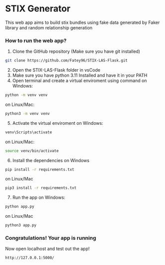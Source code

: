 # STIX Generator

This web app aims to build stix bundles using fake data generated by Faker library and random relationship generation

### How to run the web app?

1. Clone the GitHub repository (Make sure you have git installed)
```bash
git clone https://github.com/Fatey96/STIX-LAS-Flask.git
```
2. Open the STIX-LAS-Flask folder in vsCode
3. Make sure you have python 3.11 Installed and have it in your PATH
4. Open terminal and create a virtual enviroment using command
on Windows:
```bash
python -m venv venv
```
on Linux/Mac:
```bash
python3 -m venv venv
```
5. Activate the virtual enviroment
on Windows:
```bash
venv\Scripts\activate
```
on Linux/Mac:
```bash
source venv/bin/activate
```
6. Install the dependencies
on Windows
```bash
pip install -r requirements.txt
```
on Linux/Mac
```bash
pip3 install -r requirements.txt
```

7. Run the app
on Windows:
```bash
python app.py
```
on Linux/Mac
```bash
python3 app.py
```

### Congratulations! Your app is running

Now open localhost and test out the app!

```
http://127.0.0.1:5000/
```